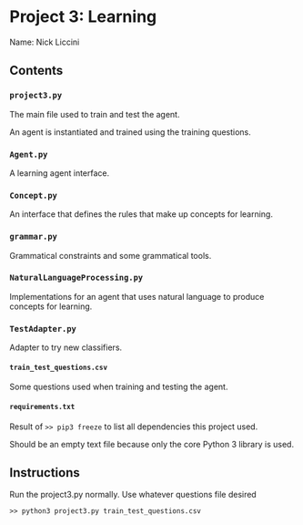 # Project 3: Learning
Name: Nick Liccini

## Contents
### `project3.py`

The main file used to train and test the agent.

An agent is instantiated and trained using the training questions.

### `Agent.py`

A learning agent interface.

### `Concept.py`

An interface that defines the rules that make up concepts for learning.

### `grammar.py`

Grammatical constraints and some grammatical tools.

### `NaturalLanguageProcessing.py`

Implementations for an agent that uses natural language to produce concepts
for learning. 

### `TestAdapter.py`

Adapter to try new classifiers.

#### `train_test_questions.csv`

Some questions used when training and testing the agent.

#### `requirements.txt`

Result of `>> pip3 freeze` to list all dependencies this project used.

Should be an empty text file because only the core Python 3 library is used.

## Instructions
Run the project3.py normally. Use whatever questions file desired

`>> python3 project3.py train_test_questions.csv`
